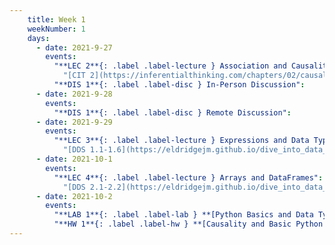```yaml
---
    title: Week 1
    weekNumber: 1
    days:
      - date: 2021-9-27
        events:
          "**LEC 2**{: .label .label-lecture } Association and Causality":
            "[CIT 2](https://inferentialthinking.com/chapters/02/causality-and-experiments.html)"
          "**DIS 1**{: .label .label-disc } In-Person Discussion":
      - date: 2021-9-28
        events:
          "**DIS 1**{: .label .label-disc } Remote Discussion":
      - date: 2021-9-29
        events:
          "**LEC 3**{: .label .label-lecture } Expressions and Data Types":
            "[DDS 1.1-1.6](https://eldridgejm.github.io/dive_into_data_science/01-getting_started/tools.html)"
      - date: 2021-10-1
        events:
          "**LEC 4**{: .label .label-lecture } Arrays and DataFrames":
            "[DDS 2.1-2.2](https://eldridgejm.github.io/dive_into_data_science/02-data_sets/arrays.html)"
      - date: 2021-10-2
        events:
          "**LAB 1**{: .label .label-lab } **[Python Basics and Data Types (due 10/2)](http://datahub.ucsd.edu/user-redirect/git-sync?repo=https://github.com/dsc-courses/dsc10-2021-fa&subPath=labs/01-python_basics/lab.ipynb)**":
          "**HW 1**{: .label .label-hw } **[Causality and Basic Python (due 10/2)](http://datahub.ucsd.edu/user-redirect/git-sync?repo=https://github.com/dsc-courses/dsc10-2021-fa&subPath=homeworks/01-causality/homework.ipynb)**":
---
```

